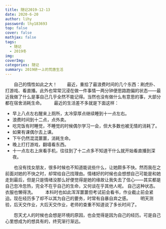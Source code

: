 ```yaml
---
title: 随记2019-12-13
date: 2020-6-20
author: lihy
password: lhy183693
top: false
cover: false
mathjax: false
tags:
  - 随记
  - 2019冬
img:
coverImg:
categories: 随记
summary: 2019研一上的荒唐生活
---
```


&emsp;&emsp;自己的惰性如此之大！
&emsp;&emsp;最近，重拾了最浪费时间的几个东西：刷虎扑、打游戏、看直播。此外也常常沉浸在做一件事情一两分钟便思路跑偏的状态——最近我做了什么是事自己几乎全然不能记得。当然也没有做什么有意思的事，大部分都在宿舍消耗生命。
&emsp;&emsp;最近的生活差不多就是下面这样：

- 早上八点左右醒来上厕所，太冷穿厚点继续睡到十一点左右。
- 浪费时间到十二点，点外卖。
- 吃完饭有时睡觉，不睡觉的时候偶尔学习一会，但大多数也被无情的消耗了。
- 如果有课偶尔去上课。
- 下午仍然混混噩噩，消耗生命。
- 晚上打打游戏，翻墙看东西。
- 十一点左右上床看手机，往往到了十二点多不知道干什么就开始看直播到深夜。

&emsp;&emsp;也没有找女朋友，很多时候也不知道能说些什么，让她颇多不快。然而我在之前面对她的不快之时，却常给自己找理由。情绪好的时候也会想想自己可能是和她走到最后，但是只是情绪没那么好便觉得是她的缘故让我失去了信心——其实都是自己忽冷忽热，完全不在乎自己的生命，又何谈在乎其他人呢。
自己这种状态。衣服也懒得洗。
&emsp;&emsp;本科时也如此浑浑噩噩但考试前会看书，作业截止前会紧迫。现在经历多了却不以其为自己的要务，时常有自暴自弃之感。
&emsp;&emsp;明天测验，后天交作业，大后天交作业，老师的查重不知道说了多长时间了。

&emsp;&emsp;怨天尤人的时候也会想是环境的原因，也会觉得是因为自己的经历。可是自己心里想成为的想具有的，终究渐行渐远。
